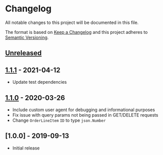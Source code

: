 # Changelog

All notable changes to this project will be documented in this file.

The format is based on [Keep a Changelog](http://keepachangelog.com/en/1.0.0/)
and this project adheres to [Semantic Versioning](http://semver.org/spec/v2.0.0.html).

## [Unreleased]

## [1.1.1] - 2021-04-12
- Update test dependencies

## [1.1.0] - 2020-03-26
- Include custom user agent for debugging and informational purposes
- Fix issue with query params not being passed in GET/DELETE requests
- Change `OrderLineItem` `ID` to type `json.Number`

## [1.0.0] - 2019-09-13
- Initial release

[Unreleased]: https://github.com/taxjar/taxjar-go/compare/v1.1.1...HEAD
[1.1.1]: https://github.com/taxjar/taxjar-go/compare/v1.1.0...v1.1.1
[1.1.0]: https://github.com/taxjar/taxjar-go/compare/v1.0.0...v1.1.0
